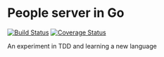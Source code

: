 # People server in Go
[![Build Status](https://travis-ci.org/jsutlovic/people-server-go.svg?branch=master)](https://travis-ci.org/jsutlovic/people-server-go)
[![Coverage Status](https://img.shields.io/coveralls/jsutlovic/people-server-go.svg)](https://coveralls.io/r/jsutlovic/people-server-go?branch=master)

An experiment in TDD and learning a new language

